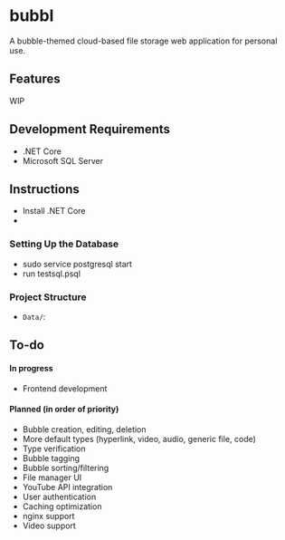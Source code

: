 # bubbl
A bubble-themed cloud-based file storage web application for personal use.

## Features
WIP

## Development Requirements
- .NET Core
- Microsoft SQL Server

## Instructions
- Install .NET Core
- 

### Setting Up the Database

- sudo service postgresql start
- run testsql.psql

### Project Structure
- `Data/`: 

## To-do
#### In progress
- Frontend development

#### Planned (in order of priority)
- Bubble creation, editing, deletion
- More default types (hyperlink, video, audio, generic file, code)
- Type verification
- Bubble tagging
- Bubble sorting/filtering
- File manager UI
- YouTube API integration
- User authentication
- Caching optimization
- nginx support
- Video support
